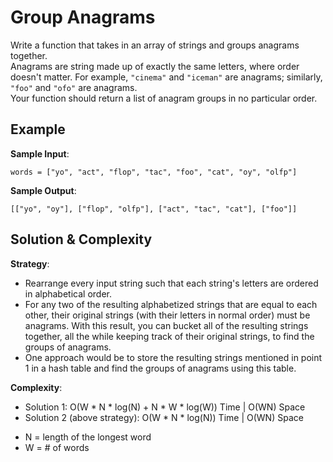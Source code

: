 # Group Anagrams  
Write a function that takes in an array of strings and groups anagrams together.  
Anagrams are string made up of exactly the same letters, where order doesn't matter. For example, `"cinema"` and `"iceman"` are anagrams; similarly, `"foo"` and `"ofo"` are anagrams.  
Your function should return a list of anagram groups in no particular order.  

## Example  
__Sample Input__:  
```
words = ["yo", "act", "flop", "tac", "foo", "cat", "oy", "olfp"]
```

__Sample Output__:  
```
[["yo", "oy"], ["flop", "olfp"], ["act", "tac", "cat"], ["foo"]]
```

## Solution & Complexity  
__Strategy__:  
* Rearrange every input string such that each string's letters are ordered in alphabetical order.  
* For any two of the resulting alphabetized strings that are equal to each other, their original strings (with their letters in normal order) must be anagrams. With this result, you can bucket all of the resulting strings together, all the while keeping track of their original strings, to find the groups of anagrams.  
* One approach would be to store the resulting strings mentioned in point 1 in a hash table and find the groups of anagrams using this table.  

__Complexity__:  
* Solution 1: O(W * N * log(N) + N * W * log(W)) Time | O(WN) Space  
* Solution 2 (above strategy): O(W * N * log(N)) Time | O(WN) Space  
- N = length of the longest word  
- W = # of words